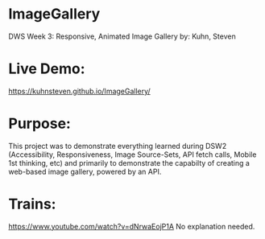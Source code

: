 # ImageGallery
DWS Week 3: Responsive, Animated Image Gallery
by: Kuhn, Steven

# Live Demo:
https://kuhnsteven.github.io/ImageGallery/

# Purpose:
This project was to demonstrate everything learned during DSW2 (Accessibility, Responsiveness, Image Source-Sets, API fetch calls, Mobile 1st thinking, etc) and primarily to demonstrate the capabilty of creating a web-based image gallery, powered by an API.

# Trains:
https://www.youtube.com/watch?v=dNrwaEojP1A
No explanation needed.
